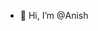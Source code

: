 - 👋 Hi, I’m @Anish

<!---
AnishBaniya/AnishBaniya is a ✨ special ✨ repository because its `README.md` (this file) appears on your GitHub profile.
You can click the Preview link to take a look at your changes.
- 👀 I’m interested in ...
- 🌱 I’m currently learning 
- 💞️ I’m looking to collaborate on ...
--->
